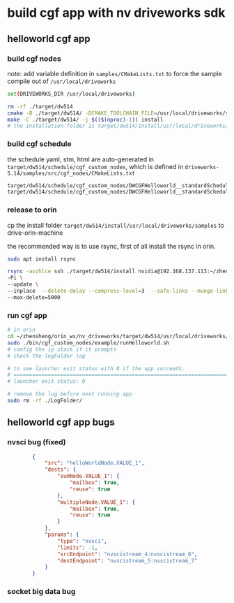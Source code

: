# build cgf app with nv driveworks sdk

## helloworld cgf app

### build cgf nodes

note: add variable definition in `samples/CMakeLists.txt` to force the sample compile out of `/usr/local/driveworks`

```sh
set(DRIVEWORKS_DIR /usr/local/driveworks)
```

```sh
rm -rf ./target/dw514
cmake -B ./target/dw514/ -DCMAKE_TOOLCHAIN_FILE=/usr/local/driveworks/samples/cmake/Toolchain-V5L.cmake -DVIBRANTE_PDK=/drive/drive-linux -S ./driveworks-5.14/samples
make -C ./target/dw514/ -j $(($(nproc)-1)) install
# the installation folder is target/dw514/install/usr/local/driveworks/samples
```

### build cgf schedule

the schedule yaml, stm, html are auto-generated in `target/dw514/schedule/cgf_custom_nodes`, which is defined in `driveworks-5.14/samples/src/cgf_nodes/CMakeLists.txt`

```sh
target/dw514/schedule/cgf_custom_nodes/DWCGFHelloworld__standardSchedule.stm
target/dw514/schedule/cgf_custom_nodes/DWCGFHelloworld__standardSchedule.yaml
```

### release to orin

cp the install folder `target/dw514/install/usr/local/driveworks/samples` to drive-orin-machine

the recommended way is to use rsync, first of all install the rsync in orin.

```sh
sudo apt install rsync
```

```sh
rsync -avzhlce ssh ./target/dw514/install nvidia@192.168.137.113:~/zhensheng/orin_ws/nv_driveworks/target/dw514/ \
-Pi \
--update \
--inplace  --delete-delay --compress-level=3  --safe-links --munge-links \
--max-delete=5000
```

### run cgf app

```sh
# in orin
cd ~/zhensheng/orin_ws/nv_driveworks/target/dw514/usr/local/driveworks/samples
sudo ./bin/cgf_custom_nodes/example/runHelloworld.sh
# config the ip stack if it prompts
# check the logFolder log

# to see launcher exit status with 0 if the app succeeds.
# =======================================================================
# launcher exit status: 0

# remove the log before next running app
sudo rm -rf ./LogFolder/
```

## helloworld cgf app bugs

### nvsci bug (fixed)

```json
        {
            "src": "helloWorldNode.VALUE_1",
            "dests": {
                "sumNode.VALUE_1": {
                    "mailbox": true,
                    "reuse": true
                },
                "multipleNode.VALUE_1": {
                    "mailbox": true,
                    "reuse": true
                }
            },
            "params": {
                "type": "nvsci",
                "limits": -1,
                "srcEndpoint": "nvscistream_4:nvscistream_6",
                "destEndpoint": "nvscistream_5:nvscistream_7"
            }
        }
```

### socket big data bug

